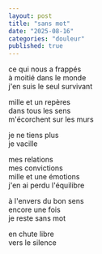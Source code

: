 ```yaml
---
layout: post
title: "sans mot"
date: "2025-08-16"
categories: "douleur"
published: true
---
```


ce qui nous a frappés  
à moitié dans le monde  
j'en suis le seul survivant  

mille et un repères  
dans tous les sens  
m'écorchent sur les murs  

je ne tiens plus   
je vacille  

mes relations  
mes convictions  
mille et une émotions  
j'en ai perdu l'équilibre  

à l'envers du bon sens  
encore une fois  
je reste sans mot  

en chute libre  
vers le silence  
